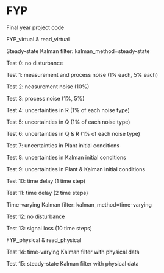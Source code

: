 # FYP
Final year project code

FYP_virtual & read_virtual

Steady-state Kalman filter: kalman_method=steady-state

Test 0: no disturbance

Test 1: measurement and process noise (1% each, 5% each)

Test 2: neasurement noise (10%)

Test 3: process noise (1%, 5%)

Test 4: uncertainties in R (1% of each noise type)

Test 5: uncertainties in Q (1% of each noise type)

Test 6: uncertainties in Q & R (1% of each noise type)

Test 7: uncertainties in Plant initial conditions

Test 8: uncertainties in Kalman initial conditions

Test 9: uncertainties in Plant & Kalman initial conditions

Test 10: time delay (1 time step)

Test 11: time delay (2 time steps)

Time-varying Kalman filter: kalman_method=time-varying

Test 12: no disturbance

Test 13: signal loss (10 time steps)

FYP_physical & read_physical

Test 14: time-varying Kalman filter with physical data

Test 15: steady-state Kalman filter with physical data
